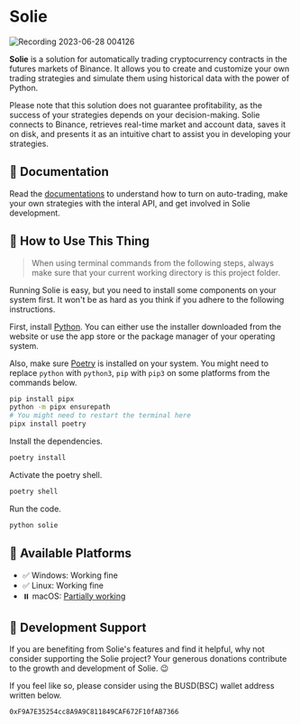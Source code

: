 # Solie

![Recording 2023-06-28 004126](https://github.com/cunarist/solie/assets/66480156/8521df2b-a315-4e00-8963-1db287e0c8ce)

**Solie** is a solution for automatically trading cryptocurrency contracts in the futures markets of Binance. It allows you to create and customize your own trading strategies and simulate them using historical data with the power of Python.

Please note that this solution does not guarantee profitability, as the success of your strategies depends on your decision-making. Solie connects to Binance, retrieves real-time market and account data, saves it on disk, and presents it as an intuitive chart to assist you in developing your strategies.

## 📖 Documentation

Read the [documentations](https://solie-docs.cunarist.com) to understand how to turn on auto-trading, make your own strategies with the interal API, and get involved in Solie development.

## 🛞 How to Use This Thing

> When using terminal commands from the following steps, always make sure that your current working directory is this project folder.

Running Solie is easy, but you need to install some components on your system first. It won't be as hard as you think if you adhere to the following instructions.

First, install [Python](https://www.python.org/). You can either use the installer downloaded from the website or use the app store or the package manager of your operating system.

Also, make sure [Poetry](https://python-poetry.org/) is installed on your system. You might need to replace `python` with `python3`, `pip` with `pip3` on some platforms from the commands below.

```bash
pip install pipx
python -m pipx ensurepath
# You might need to restart the terminal here
pipx install poetry
```

Install the dependencies.

```bash
poetry install
```

Activate the poetry shell.

```bash
poetry shell
```

Run the code.

```bash
python solie
```

## 📖 Available Platforms

- ✅ Windows: Working fine
- ✅ Linux: Working fine
- ⏸️ macOS: [Partially working](https://github.com/cunarist/solie/issues/87)

## 🚪 Development Support

If you are benefiting from Solie's features and find it helpful, why not consider supporting the Solie project? Your generous donations contribute to the growth and development of Solie. 😉

If you feel like so, please consider using the BUSD(BSC) wallet address written below.

```
0xF9A7E35254cc8A9A9C811849CAF672F10fAB7366
```
